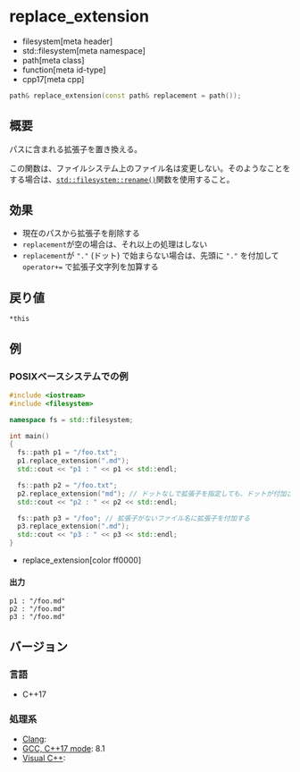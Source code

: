 # replace_extension
* filesystem[meta header]
* std::filesystem[meta namespace]
* path[meta class]
* function[meta id-type]
* cpp17[meta cpp]

```cpp
path& replace_extension(const path& replacement = path());
```

## 概要
パスに含まれる拡張子を置き換える。

この関数は、ファイルシステム上のファイル名は変更しない。そのようなことをする場合は、[`std::filesystem::rename()`](/reference/filesystem/rename.md)関数を使用すること。


## 効果
- 現在のパスから拡張子を削除する
- `replacement`が空の場合は、それ以上の処理はしない
- `replacement`が `"."` (ドット) で始まらない場合は、先頭に `"."` を付加して `operator+=` で拡張子文字列を加算する


## 戻り値
`*this`


## 例
### POSIXベースシステムでの例
```cpp example
#include <iostream>
#include <filesystem>

namespace fs = std::filesystem;

int main()
{
  fs::path p1 = "/foo.txt";
  p1.replace_extension(".md");
  std::cout << "p1 : " << p1 << std::endl;

  fs::path p2 = "/foo.txt";
  p2.replace_extension("md"); // ドットなしで拡張子を指定しても、ドットが付加される
  std::cout << "p2 : " << p2 << std::endl;

  fs::path p3 = "/foo"; // 拡張子がないファイル名に拡張子を付加する
  p3.replace_extension(".md");
  std::cout << "p3 : " << p3 << std::endl;
}
```
* replace_extension[color ff0000]

#### 出力
```
p1 : "/foo.md"
p2 : "/foo.md"
p3 : "/foo.md"
```


## バージョン
### 言語
- C++17

### 処理系
- [Clang](/implementation.md#clang):
- [GCC, C++17 mode](/implementation.md#gcc): 8.1
- [Visual C++](/implementation.md#visual_cpp):
